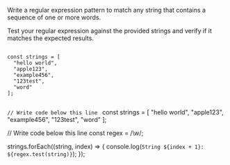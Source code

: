 Write a regular expression pattern
to match any string that contains
a sequence of one or more words.

Test your regular expression against the
provided strings and verify if it matches
the expected results.

<codeblock language="javascript" type="exercise" testMode="fixedInput">
<code>
const strings = [
  "hello world",
  "apple123",
  "example456",
  "123test",
  "word"
];

// Write code below this line
</code>
<solution>
const strings = [
  "hello world",
  "apple123",
  "example456",
  "123test",
  "word"
];

// Write code below this line
const regex = /\w/;

strings.forEach((string, index) => {
  console.log(`String ${index + 1}: ${regex.test(string)}`);
});
</solution>
</codeblock>
